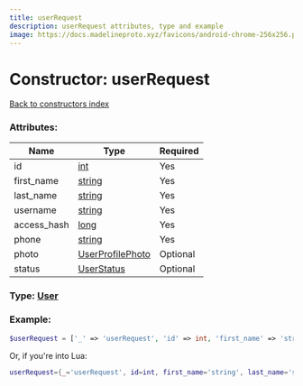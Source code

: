 ```yaml
---
title: userRequest
description: userRequest attributes, type and example
image: https://docs.madelineproto.xyz/favicons/android-chrome-256x256.png
---
```

# Constructor: userRequest  
[Back to constructors index](index.md)



### Attributes:

| Name     |    Type       | Required |
|----------|---------------|----------|
|id|[int](../types/int.md) | Yes|
|first\_name|[string](../types/string.md) | Yes|
|last\_name|[string](../types/string.md) | Yes|
|username|[string](../types/string.md) | Yes|
|access\_hash|[long](../types/long.md) | Yes|
|phone|[string](../types/string.md) | Yes|
|photo|[UserProfilePhoto](../types/UserProfilePhoto.md) | Optional|
|status|[UserStatus](../types/UserStatus.md) | Optional|



### Type: [User](../types/User.md)


### Example:

```php
$userRequest = ['_' => 'userRequest', 'id' => int, 'first_name' => 'string', 'last_name' => 'string', 'username' => 'string', 'access_hash' => long, 'phone' => 'string', 'photo' => UserProfilePhoto, 'status' => UserStatus];
```  


Or, if you're into Lua:

```lua
userRequest={_='userRequest', id=int, first_name='string', last_name='string', username='string', access_hash=long, phone='string', photo=UserProfilePhoto, status=UserStatus}

```


